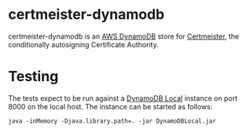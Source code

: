# certmeister-dynamodb

certmeister-dynamodb is an [AWS DynamoDB](http://aws.amazon.com/dynamodb/) store for [Certmeister](https://github.com/sheldonh/certmeister),
the conditionally autosigning Certificate Authority.

# Testing

The tests expect to be run against a [DynamoDB Local](http://docs.aws.amazon.com/amazondynamodb/latest/developerguide/Tools.DynamoDBLocal.html) instance on port 8000 on the local host.
The instance can be started as follows:

```
java -inMemory -Djava.library.path=. -jar DynamoDBLocal.jar
```

